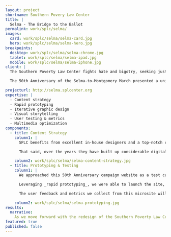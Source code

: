 ```yaml
---
layout: project
shortname: Southern Povery Law Center
title: |
  Selma - The Bridge to the Ballot
permalink: work/splc/selma/
images:
  card: work/splc/selma/selma-card.jpg
  hero: work/splc/selma/selma-hero.jpg
breakpoints:
  desktop: work/splc/selma/selma-chrome.jpg
  tablet: work/splc/selma/selma-ipad.jpg
  mobile: work/splc/selma/selma-iphone.jpg
client: |
  The Southern Poverty Law Center fights hate and bigotry, seeking justice for the most vulnerable members of our society. 

  The 50th Anniversary of the Selma-to-Montgomery March presented a unique opportunity for us to both tell a visually compelling story and to user-test design and content elements we are proposing for the forthcoming redesign of SPLC's main website.

projecturl: http://selma.splcenter.org
expertise: |
  - Content strategy
  - Rapid prototyping
  - Iterative graphic design
  - Visual storytelling
  - User testing & metrics
  - Multimedia optimization
components:
  - title: Content Strategy
    column1: |
      SPLC benefits from excellent in-house designers and a top-notch communications team. They have some of the most compelling multimedia assets of any organization with whom we’ve worked. SPLC's story and approach to advocacy could not be stronger.

      That said, over the years they have built up considerable digital content. In coming to us, they wanted to step back and rethink their approach to content strategy. Through a series of audience exercises, a rigorous 2-day workshop, and deep-dive into their analytics, we are helping them sharpen their campaign focus and digital engagement strategies.

    column2: work/splc/selma/selma-content-strategy.jpg
  - title: Prototyping & Testing
    column1: |
      We approached this 50th Anniversary campaign website as a test case for a number of visual storytelling elements that we are proposing for the overall SPLC redesign.

      Leveraging _rapid prototyping_, we were able to launch the site, from ideation to completion, in just 6 weeks.

      The user feedback and metrics we collect from this microsite will inform our iterative design of the main website.

    column2: work/splc/selma/selma-prototyping.jpg
results:
  narrative:
    As we move forward with the redesign of the Southern Poverty Law Center's website, we are excited to leverage the metrics and narrative feedback that the 50th Anniversary campaign site receives in thinking about visual design and content strategy. The success of this campaign site has bolstered support for the overall redesign, both within SPLC itself and its constituent community. 
featured: true
published: false
---
```

